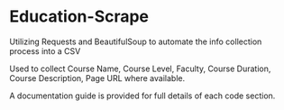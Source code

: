 # Education-Scrape
Utilizing Requests and BeautifulSoup to automate the info collection process into a CSV

Used to collect Course Name, Course Level, Faculty, Course Duration, Course Description, Page URL where available.

A documentation guide is provided for full details of each code section.
